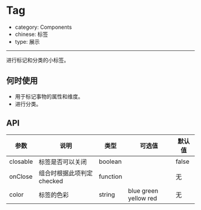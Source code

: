 # Tag

- category: Components
- chinese: 标签
- type: 展示

---

进行标记和分类的小标签。

## 何时使用

- 用于标记事物的属性和维度。
- 进行分类。

## API

| 参数           | 说明                           | 类型       |  可选值 | 默认值 |
|----------------|--------------------------------|------------|---------|--------|
| closable       | 标签是否可以关闭               | boolean    |         | false  |
| onClose        | 组合时根据此项判定checked      | function   |         | 无     |
| color          | 标签的色彩                     | string     | blue green yellow red | 无 |
